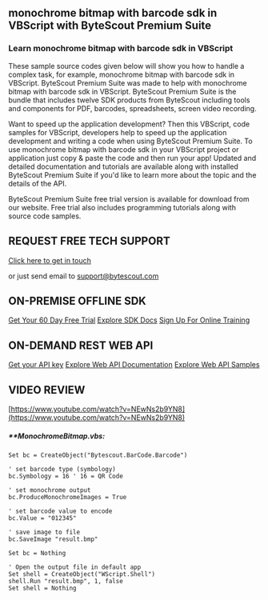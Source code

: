 ## monochrome bitmap with barcode sdk in VBScript with ByteScout Premium Suite

### Learn monochrome bitmap with barcode sdk in VBScript

These sample source codes given below will show you how to handle a complex task, for example, monochrome bitmap with barcode sdk in VBScript. ByteScout Premium Suite was made to help with monochrome bitmap with barcode sdk in VBScript. ByteScout Premium Suite is the bundle that includes twelve SDK products from ByteScout including tools and components for PDF, barcodes, spreadsheets, screen video recording.

 Want to speed up the application development? Then this VBScript, code samples for VBScript, developers help to speed up the application development and writing a code when using ByteScout Premium Suite. To use monochrome bitmap with barcode sdk in your VBScript project or application just copy & paste the code and then run your app! Updated and detailed documentation and tutorials are available along with installed ByteScout Premium Suite if you'd like to learn more about the topic and the details of the API.

ByteScout Premium Suite free trial version is available for download from our website. Free trial also includes programming tutorials along with source code samples.

## REQUEST FREE TECH SUPPORT

[Click here to get in touch](https://bytescout.zendesk.com/hc/en-us/requests/new?subject=ByteScout%20Premium%20Suite%20Question)

or just send email to [support@bytescout.com](mailto:support@bytescout.com?subject=ByteScout%20Premium%20Suite%20Question) 

## ON-PREMISE OFFLINE SDK 

[Get Your 60 Day Free Trial](https://bytescout.com/download/web-installer?utm_source=github-readme)
[Explore SDK Docs](https://bytescout.com/documentation/index.html?utm_source=github-readme)
[Sign Up For Online Training](https://academy.bytescout.com/)


## ON-DEMAND REST WEB API

[Get your API key](https://pdf.co/documentation/api?utm_source=github-readme)
[Explore Web API Documentation](https://pdf.co/documentation/api?utm_source=github-readme)
[Explore Web API Samples](https://github.com/bytescout/ByteScout-SDK-SourceCode/tree/master/PDF.co%20Web%20API)

## VIDEO REVIEW

[https://www.youtube.com/watch?v=NEwNs2b9YN8](https://www.youtube.com/watch?v=NEwNs2b9YN8)




<!-- code block begin -->

##### ****MonochromeBitmap.vbs:**
    
```
Set bc = CreateObject("Bytescout.BarCode.Barcode")

' set barcode type (symbology)
bc.Symbology = 16 ' 16 = QR Code

' set monochrome output 
bc.ProduceMonochromeImages = True

' set barcode value to encode
bc.Value = "012345"

' save image to file
bc.SaveImage "result.bmp" 

Set bc = Nothing

' Open the output file in default app
Set shell = CreateObject("WScript.Shell")
shell.Run "result.bmp", 1, false
Set shell = Nothing

```

<!-- code block end -->